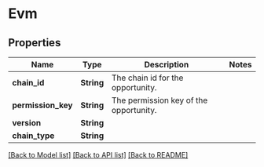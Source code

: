 # Evm

## Properties

| Name               | Type       | Description                            | Notes |
| ------------------ | ---------- | -------------------------------------- | ----- |
| **chain_id**       | **String** | The chain id for the opportunity.      |
| **permission_key** | **String** | The permission key of the opportunity. |
| **version**        | **String** |                                        |
| **chain_type**     | **String** |                                        |

[[Back to Model list]](../README.md#documentation-for-models) [[Back to API list]](../README.md#documentation-for-api-endpoints) [[Back to README]](../README.md)
